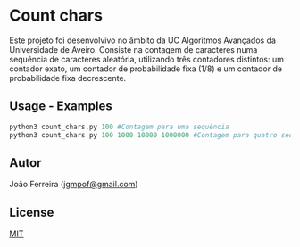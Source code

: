 # Count chars

Este projeto foi desenvolvivo no âmbito da UC Algoritmos Avançados da Universidade de Aveiro.
Consiste na contagem de caracteres numa sequência de caracteres aleatória, utilizando três contadores distintos: um contador exato, um contador de probabilidade fixa (1/8) e um contador de probabilidade fixa decrescente.

## Usage - Examples

```python
python3 count_chars.py 100 #Contagem para uma sequência
python3 count_chars py 100 1000 10000 1000000 #Contagem para quatro sequências
```

## Autor
João Ferreira (jgmpof@gmail.com)

## License
[MIT](https://choosealicense.com/licenses/mit/)